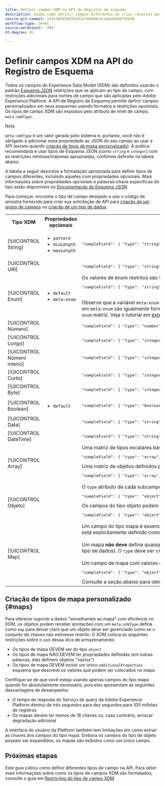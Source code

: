 ```yaml
---
title: Definir campos XDM na API do Registro de esquema
description: Saiba como definir campos diferentes ao criar recursos personalizados do Experience Data Model (XDM) na API do Registro de Schema.
source-git-commit: af4c345819d3e293af4e888c9cabba6bd874583b
workflow-type: tm+mt
source-wordcount: '762'
ht-degree: 0%

---
```


# Definir campos XDM na API do Registro de Esquema

Todos os campos do Experience Data Model (XDM) são definidos usando o padrão [Esquema JSON](https://json-schema.org/) restrições que se aplicam ao tipo de campo, com restrições adicionais para nomes de campo que são aplicadas pelo Adobe Experience Platform. A API de Registro de Esquema permite definir campos personalizados em seus esquemas usando formatos e restrições opcionais. Os tipos de campo XDM são expostos pelo atributo de nível de campo, `meta:xdmType`.

>[!NOTE]
>
>`meta:xdmType` é um valor gerado pelo sistema e, portanto, você não é obrigado a adicionar essa propriedade ao JSON do seu campo ao usar a API (exceto quando [criação de tipos de mapa personalizado](#maps)). A prática recomendada é usar tipos de Esquema JSON (como `string` e `integer`) com as restrições mínimas/máximas apropriadas, conforme definido na tabela abaixo.

A tabela a seguir descreve a formatação apropriada para definir tipos de campos diferentes, incluindo aqueles com propriedades opcionais. Mais informações sobre propriedades opcionais e palavras-chave específicas do tipo estão disponíveis no [Documentação do Esquema JSON](https://json-schema.org/understanding-json-schema/reference/type.html).

Para começar, encontre o tipo de campo desejado e use o código de amostra fornecido para criar sua solicitação de API para [criação de um grupo de campos](../api/field-groups.md#create) ou [criação de um tipo de dados](../api/data-types.md#create).

<table style="table-layout:auto">
  <tr>
    <th>Tipo XDM</th>
    <th>Propriedades opcionais</th>
    <th>Exemplo</th>
  </tr>
  <tr>
    <td>[!UICONTROL String]</td>
    <td>
      <ul>
        <li><code>pattern</code></li>
        <li><code>minLength</code></li>
        <li><code>maxLength</code></li>
      </ul>
    </td>
    <td>
      <pre class="JSON language-JSON hljs">
"sampleField": { "type": "string", "pattern": "^[A-Z]{2}$", "maxLength": 2 }</pre>
    </td>
  </tr>
  <tr>
    <td>[!UICONTROL URI]</td>
    <td></td>
    <td>
      <pre class="JSON language-JSON hljs">
"sampleField": { "type": "string", "format": "uri" }</pre>
    </td>
  </tr>
  <tr>
    <td>[!UICONTROL Enum]</td>
    <td>
      <ul>
        <li><code>default</code></li>
        <li><code>meta:enum</code></li>
      </ul>
    </td>
    <td>Os valores de enum restritos são fornecidos sob a variável <code>enum</code> , enquanto etiquetas opcionais voltadas para o cliente para cada valor podem ser fornecidas em <code>meta:enum</code>:
      <pre class="JSON language-JSON hljs">
"sampleField": { "type": "string", "enum": [ "value1", "value2", "value3" ], "meta:enum": { "value1": "Valor 1", "valor 2": "Value 2", "value3": "Value 3" }, "default": "value1" }</pre>
    <br>Observe que a variável <code>meta:enum</code> valor faz <strong>not</strong> declare uma enumeração ou direcione qualquer validação de dados sozinha. Na maioria dos casos, as cadeias de caracteres fornecidas em <code>meta:enum</code> são igualmente fornecidas nos termos do <code>enum</code> para garantir que os dados sejam restritos. No entanto, existem alguns casos de uso em que <code>meta:enum</code> é fornecido sem um <code>enum</code> matriz. Veja o tutorial em <a href="../tutorials/extend-soft-enum.md">extensão de enumerações suaves</a> para obter mais informações.
    </td>
  </tr>
  <tr>
    <td>[!UICONTROL Número]</td>
    <td></td>
    <td>
      <pre class="JSON language-JSON hljs">
"sampleField": { "type": "number" }</pre>
    </td>
  </tr>
  <tr>
    <td>[!UICONTROL Longo]</td>
    <td></td>
    <td>
      <pre class="JSON language-JSON hljs">
"sampleField": { "type": "integer", "Minimum": -9007199254740992, "máximo": 9007199254740992 }</pre>
    </td>
  </tr>
  <tr>
    <td>[!UICONTROL Número inteiro]</td>
    <td></td>
    <td>
      <pre class="JSON language-JSON hljs">
"sampleField": { "type": "integer", "Minimum": -2147483648, "máximo": 2147483648 }</pre>
    </td>
  </tr>
  <tr>
    <td>[!UICONTROL Curto]</td>
    <td></td>
    <td>
      <pre class="JSON language-JSON hljs">
"sampleField": { "type": "integer", "Minimum": -32768, "máximo": 32768 }</pre>
    </td>
  </tr>
  <tr>
    <td>[!UICONTROL Byte]</td>
    <td></td>
    <td>
      <pre class="JSON language-JSON hljs">
"sampleField": { "type": "integer", "Minimum": -128, "máximo": 128 }</pre>
    </td>
  </tr>
  <tr>
    <td>[!UICONTROL Boolean]</td>
    <td>
      <ul>
        <li><code>default</code></li>
      </ul>
    </td>
    <td>
      <pre class="JSON language-JSON hljs">
"sampleField": { "type": "booleano", "padrão": false }</pre>
    </td>
  </tr>
  <tr>
    <td>[!UICONTROL Data]</td>
    <td></td>
    <td>
      <pre class="JSON language-JSON hljs">
"sampleField": { "type": "string", "format": "date", "example": ["2004-10-23"] }</pre>
    </td>
  </tr>
  <tr>
    <td>[!UICONTROL DateTime]</td>
    <td></td>
    <td>
      <pre class="JSON language-JSON hljs">
"sampleField": { "type": "string", "format": "date-time", "example": ["2004-10-23T12:00:00-06:00"] }</pre>
    </td>
  </tr>
  <tr>
    <td>[!UICONTROL Array]</td>
    <td></td>
    <td>Uma matriz de tipos escalares básicos (por exemplo, strings):
      <pre class="JSON language-JSON hljs">
"sampleField": { "type": "array", "items": { "type": "string" }</pre>
      Uma matriz de objetos definidos por outro schema:<br/>
      <pre class="JSON language-JSON hljs">
"sampleField": { "type": "array", "items": { "$ref": "https://ns.adobe.com/xdm/data/paymentitem" }</pre>
    </td>
  </tr>
  <tr>
    <td>[!UICONTROL Objeto]</td>
    <td></td>
    <td>O <code>type</code> atributo de cada subcampo definido em <code>properties</code> pode ser definido usando qualquer tipo escalar:
      <pre class="JSON language-JSON hljs">
"sampleField": { "type": "object", "properties": { "field1": { "type": "string" }, "field2": { "type": "number" }</pre>
      Os campos do tipo objeto podem ser definidos fazendo referência à variável <code>$id</code> de um tipo de dados:
      <pre class="JSON language-JSON hljs">
"sampleField": { "type": "object", "$ref": "https://ns.adobe.com/xdm/common/phoneinteraction" }</pre>
    </td>
  </tr>
  <tr>
    <td>[!UICONTROL Map]</td>
    <td></td>
    <td>Um campo do tipo mapa é essencialmente um campo do tipo objeto com um conjunto não restrito de chaves. Como objetos, mapas têm uma <code>type</code> valor de <code>object</code>, mas seus <code>meta:xdmType</code> está explicitamente definido como <code>map</code>.<br><br>Um mapa <strong>não deve</strong> defina quaisquer propriedades. It <strong>must</strong> defina uma <code>additionalProperties</code> para descrever o tipo de valores contidos no mapa (cada mapa só pode conter um único tipo de dados). O <code>type</code> deve ser <code>string</code> ou <code>integer</code>.<br/><br/>Um campo de mapa com valores do tipo string:
      <pre class="JSON language-JSON hljs">
"sampleField": { "type": "object", "meta:xdmType": "map", "additionalProperties":{ "type": "string" }</pre>
    Consulte a seção abaixo para obter mais informações sobre a criação de tipos de mapa personalizado no XDM.
    </td>
  </tr>
</table>

## Criação de tipos de mapa personalizado {#maps}

Para oferecer suporte a dados &quot;semelhantes ao mapa&quot; com eficiência no XDM, os objetos podem receber anotações com um `meta:xdmType` defina como `map` para deixar claro que um objeto deve ser gerenciado como se o conjunto de chaves não estivesse restrito. O XDM coloca as seguintes restrições sobre o uso dessa dica de armazenamento:

* Os tipos de mapa DEVEM ser do tipo `object`
* Os tipos de mapa NÃO DEVEM ter propriedades definidas (em outras palavras, elas definem objetos &quot;vazios&quot;)
* Os tipos de mapa DEVEM incluir um único `additionalProperties` esquema que descreve os valores que podem ser colocados no mapa

Certifique-se de que você esteja usando apenas campos do tipo mapa quando for absolutamente necessário, pois eles apresentam as seguintes desvantagens de desempenho:

* O tempo de resposta do Serviço de query da Adobe Experience Platform diminui de três segundos para dez segundos para 100 milhões de registros
* Os mapas devem ter menos de 16 chaves ou, caso contrário, arriscar degradação adicional

A interface do usuário da Platform também tem limitações em como extrair as chaves dos campos do tipo mapa. Embora os campos do tipo de objeto possam ser expandidos, os mapas são exibidos como um único campo.

## Próximas etapas

Este guia cobriu como definir diferentes tipos de campo na API. Para obter mais informações sobre como os tipos de campos XDM são formatados, consulte o guia em [Restrições do tipo de campo XDM](../schema/field-constraints.md).
